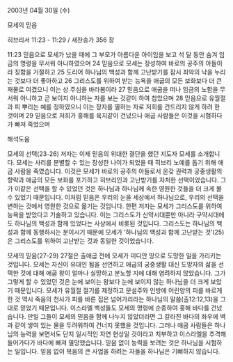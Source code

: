 2003년 04월 30일 (수)

모세의 믿음



히브리서 11:23 - 11:29 / 새찬송가 356 장


11:23 믿음으로 모세가 났을 때에 그 부모가 아름다운 아이임을 보고 석 달 동안 숨겨 임금의 명령을 무서워 아니하였으며 
24 믿음으로 모세는 장성하여 바로의 공주의 아들이라 칭함을 거절하고 
25 도리어 하나님의 백성과 함께 고난받기를 잠시 죄악의 낙을 누리는 것보다 더 좋아하고 
26 그리스도를 위하여 받는 능욕을 애굽의 모든 보화보다 더 큰 재물로 여겼으니 이는 상 주심을 바라봄이라 
27 믿음으로 애굽을 떠나 임금의 노함을 무서워 아니하고 곧 보이지 아니하는 자를 보는 것같이 하여 참았으며 
28 믿음으로 유월절과 피 뿌리는 예를 정하였으니 이는 장자를 멸하는 자로 저희를 건드리지 않게 하려 한 것이며 
29 믿음으로 저희가 홍해를 육지같이 건넜으나 애굽 사람들은 이것을 시험하다가 빠져 죽었으며

해석도움





모세의 선택(23-26) 
저자는 이제 믿음의 위대한 결단을 했던 지도자 모세를 소개합니다. 모세는 사리를 분별할 수 있는 장성한 나이가 되었을 때 히브리 노예를 돕기 위해 애굽 사람을 죽였습니다. 이것은 모세가 바로의 공주의 아들로서 온갖 권력과 궁중생활의 향락과 애굽의 모든 보화를 포기하고 히브리인과 고난받기를 자처한 선택이었습니다. 그가 이같은 선택을 할 수 있었던 것은 하나님과 하나님께 속한 영원한 것들을 더 크게 볼 수 있었기 때문입니다. 이처럼 믿음은 우리의 눈을 세상에서 하나님으로, 우리의 선택을 변하는 것에서 영원한 것으로 옮기는 것입니다. 한편 저자는 모세가 그리스도를 위하여 능욕을 받았다고 기술하고 있습니다. 이는 그리스도가 신약시대뿐만 아니라 구약시대에도 하나님의 백성과 함께 있었다는 사상에서 비롯된 것입니다. 그리스도는 하나님의 백성과 함께 동행하시는 분이시기 때문에 모세가 ‘하나님의 백성과 함께 고난받는 것’(25)은 그리스도를 위하여 고난받는 것과 동일한 것이었습니다. 

모세의 믿음(27-29) 
27절은 출애굽 전에 모세가 미디안 땅으로 도망한 일을 가리키는 것입니다. 모세는 자신이 유대인 됨을 선언하고 애굽의 궁중생활 대신 도망자의 삶을 선택한 것에 대해 애굽 왕이 얼마나 실망하고 분노할 지에 대해 염려하지 않았습니다. 그가 그렇게 할 수 있었던 것은 눈에 보이는 왕보다 눈에 보이지 않는 하나님을 더 크게 보았기 때문입니다. 모세가 유월절 절기를 제정하고 문설주와 인방에 어린양의 피를 바르게 한 것 역시 죽음의 천사가 피를 바른 집은 넘어가리라는 하나님의 말씀(출12:12,13)을 그대로 믿었기 때문입니다. 이스라엘 백성들도 모세의 명령에 순종하여 홍해 바다를 건넜습니다. 만일 그들이 모세의 믿음을 함께 나누지 않았더라면 그 갈라진 바다의 좌우에 벽과 같이 쌓여 있는 물을 두려워하여 건너지 못했을 것입니다. 그러나 애굽 사람들은 하나님의 능력을 보면서도 단지 일시적인 자연 현상일 것이라고 치부하고 이스라엘을 추격해 들어가다가 바다에 빠져 멸망했습니다. 믿음 없이 능력을 보려는 것은 하나님을 시험하는 일입니다. 믿음 없이 복음의 큰 사업을 하려는 자들을 하나님은 기뻐하지 않습니다.